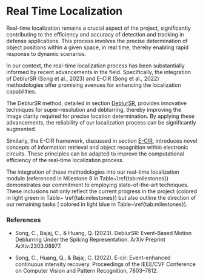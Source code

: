 # Real Time Localization

Real-time localization remains a crucial aspect of the project, significantly
contributing to the efficiency and accuracy of detection and tracking in
defense applications. This process involves the precise determination of object
positions within a given space, in real time, thereby enabling rapid response
to dynamic scenarios.

In our context, the real-time localization process has been substantially
informed by recent advancements in the field. Specifically, the integration of
DeblurSR (Song et al., 2023) and E-CIR (Song et al., 2022) methodologies
offer promising avenues for enhancing the localization capabilities.

The DeblurSR method, detailed in
section [DeblurSR](../signature-detection.html#deblursr-event-based-motion-deblurring-under-the-spiking),
provides innovative techniques for super-resolution and deblurring, thereby
improving the image clarity required for precise location determination. By
applying these advancements, the reliability of our localization process can be
significantly augmented.

Similarly, the E-CIR framework, discussed in
section [E-CIR](../integration.html#e-cir-event-enhanced-continuous-intensity-recovery),
introduces novel concepts of information
retrieval and object recognition within electronic circuits. These principles
can be adapted to improve the computational efficiency of the real-time
localization process.

The integration of these methodologies into our real-time localization module
(referenced in Milestone 8 in Table~\ref{tab:milestones}) demonstrates our
commitment to employing state-of-the-art techniques. These inclusions not only
reflect the current progress in the project (colored in light green in Table~
\ref{tab:milestones}) but also outline the direction of our remaining tasks (
colored in light blue in Table~\ref{tab:milestones}).

### References

- Song, C., Bajaj, C., & Huang, Q. (2023). DeblurSR: Event-Based Motion
  Deblurring Under the Spiking Representation. ArXiv Preprint ArXiv:2303.08977.

- Song, C., Huang, Q., & Bajaj, C. (2022). E-cir: Event-enhanced continuous
  intensity recovery. Proceedings of the IEEE/CVF Conference on Computer Vision
  and Pattern Recognition, 7803–7812.

